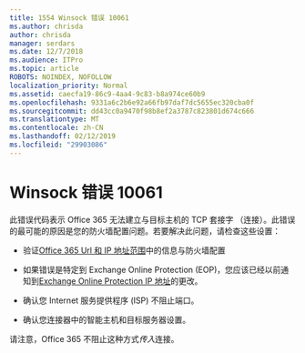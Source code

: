 ```yaml
---
title: 1554 Winsock 错误 10061
ms.author: chrisda
author: chrisda
manager: serdars
ms.date: 12/7/2018
ms.audience: ITPro
ms.topic: article
ROBOTS: NOINDEX, NOFOLLOW
localization_priority: Normal
ms.assetid: caecfa19-86c9-4aa4-9c83-b8a974ce60b9
ms.openlocfilehash: 9331a6c2b6e92a66fb97daf7dc5655ec320cba0f
ms.sourcegitcommit: dd43cc0a9470f98b8ef2a3787c823801d674c666
ms.translationtype: MT
ms.contentlocale: zh-CN
ms.lasthandoff: 02/12/2019
ms.locfileid: "29903086"
---
```

# <a name="winsock-error-10061"></a>Winsock 错误 10061

此错误代码表示 Office 365 无法建立与目标主机的 TCP 套接字 （连接）。此错误的最可能的原因是您的防火墙配置问题。若要解决此问题，请检查这些设置：
  
- 验证[Office 365 Url 和 IP 地址范围](https://docs.microsoft.com/office365/enterprise/urls-and-ip-address-ranges)中的信息与防火墙配置
    
- 如果错误是特定到 Exchange Online Protection (EOP)，您应该已经以前通知到[Exchange Online Protection IP 地址](https://docs.microsoft.com/office365/SecurityCompliance/eop/exchange-online-protection-ip-addresses)的更改。
    
- 确认您 Internet 服务提供程序 (ISP) 不阻止端口。
    
- 确认您连接器中的智能主机和目标服务器设置。
    
请注意，Office 365 不阻止这种方式*传入*连接。 
  


